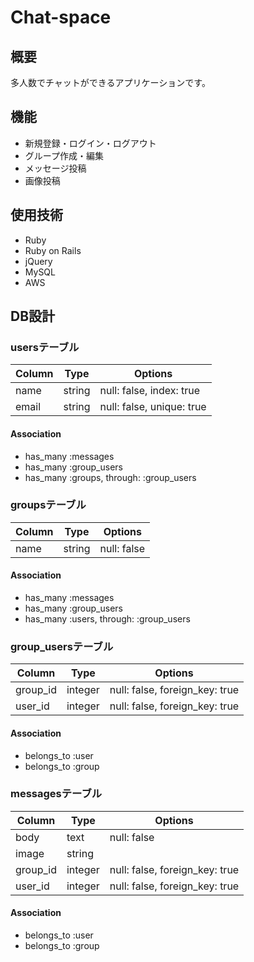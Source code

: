 Chat-space
====
## 概要
多人数でチャットができるアプリケーションです。

## 機能
- 新規登録・ログイン・ログアウト
- グループ作成・編集
- メッセージ投稿
- 画像投稿

## 使用技術
- Ruby
- Ruby on Rails
- jQuery
- MySQL
- AWS

## DB設計

### usersテーブル

|Column|Type|Options|
|------|----|-------|
|name|string|null: false, index: true|
|email|string|null: false, unique: true|

#### Association

- has_many :messages
- has_many :group_users
- has_many :groups, through: :group_users

### groupsテーブル

|Column|Type|Options|
|------|----|-------|
|name|string|null: false|

#### Association

- has_many :messages
- has_many :group_users
- has_many :users, through: :group_users

### group_usersテーブル

|Column|Type|Options|
|------|----|-------|
|group_id|integer|null: false, foreign_key: true|
|user_id|integer|null: false, foreign_key: true|

#### Association

- belongs_to :user
- belongs_to :group

### messagesテーブル

|Column|Type|Options|
|------|----|-------|
|body|text|null: false|
|image|string||
|group_id|integer|null: false, foreign_key: true|
|user_id|integer|null: false, foreign_key: true|

#### Association

- belongs_to :user
- belongs_to :group